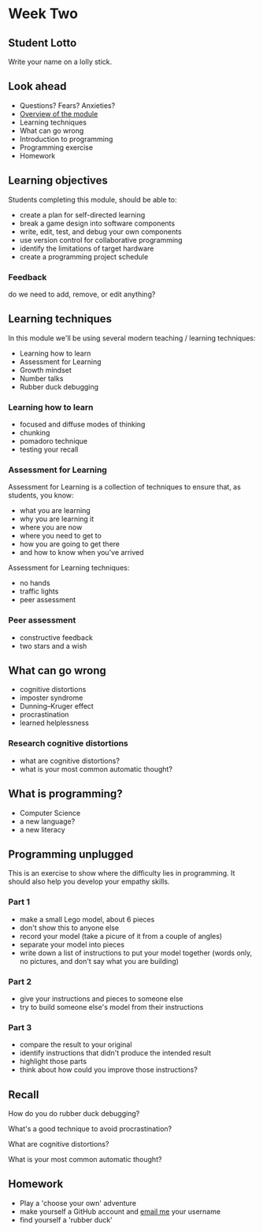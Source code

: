 # Week Two

## Student Lotto

Write your name on a lolly stick.

## Look ahead

* Questions? Fears? Anxieties?
* [Overview of the module](ModuleInformation)
* Learning techniques 
* What can go wrong
* Introduction to programming
* Programming exercise
* Homework

## Learning objectives

Students completing this module, should be able to:

* create a plan for self-directed learning
* break a game design into software components
* write, edit, test, and debug your own components
* use version control for collaborative programming
* identify the limitations of target hardware
* create a programming project schedule

### Feedback

do we need to add, remove, or edit anything?

## Learning techniques

In this module we'll be using several modern teaching / learning techniques:

* Learning how to learn
* Assessment for Learning
* Growth mindset
* Number talks
* Rubber duck debugging

### Learning how to learn

* focused and diffuse modes of thinking
* chunking
* pomadoro technique
* testing your recall

### Assessment for Learning

Assessment for Learning is a collection of techniques to ensure that, as students, you know:

* what you are learning
* why you are learning it
* where you are now
* where you need to get to
* how you are going to get there
* and how to know when you've arrived

Assessment for Learning techniques:

* no hands
* traffic lights
* peer assessment

### Peer assessment

* constructive feedback
* two stars and a wish

## What can go wrong

* cognitive distortions
* imposter syndrome
* Dunning–Kruger effect
* procrastination
* learned helplessness

### Research cognitive distortions
* what are cognitive distortions?
* what is your most common automatic thought?

## What is programming?

* Computer Science
* a new language?
* a new literacy

## Programming unplugged

This is an exercise to show where the difficulty lies in programming. It should also help you develop your empathy skills.

### Part 1
* make a small Lego model, about 6 pieces
* don't show this to anyone else
* record your model (take a picure of it from a couple of angles)
* separate your model into pieces
* write down a list of instructions to put your model together (words only, no pictures, and don't say what you are building)

### Part 2
* give your instructions and pieces to someone else
* try to build someone else's model from their instructions

### Part 3
* compare the result to your original
* identify instructions that didn't produce the intended result
* highlight those parts
* think about how could you improve those instructions?

## Recall

How do you do rubber duck debugging?

What's a good technique to avoid procrastination?

What are cognitive distortions?

What is your most common automatic thought?

## Homework

* Play a 'choose your own' adventure
* make yourself a GitHub account and [email me](mailto:sinnettp@lsbu.ac.uk) your username
* find yourself a 'rubber duck'
